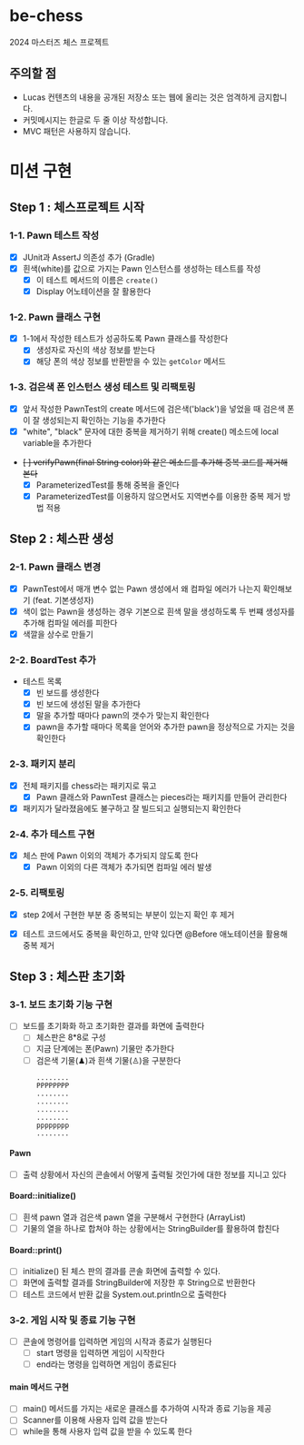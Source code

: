 # be-chess
2024 마스터즈 체스 프로젝트

## 주의할 점
- Lucas 컨텐츠의 내용을 공개된 저장소 또는 웹에 올리는 것은 엄격하게 금지합니다.
- 커밋메시지는 한글로 두 줄 이상 작성합니다.
- MVC 패턴은 사용하지 않습니다.

# 미션 구현
## Step 1 : 체스프로젝트 시작
### 1-1. Pawn 테스트 작성
- [x] JUnit과 AssertJ 의존성 추가 (Gradle)
- [x] 흰색(white)를 값으로 가지는 Pawn 인스턴스를 생성하는 테스트를 작성
  - [x] 이 테스트 메서드의 이름은 `create()`
  - [x] Display 어노테이션을 잘 활용한다

### 1-2. Pawn 클래스 구현
- [x] 1-1에서 작성한 테스트가 성공하도록 Pawn 클래스를 작성한다
  - [x] 생성자로 자신의 색상 정보를 받는다
  - [x] 해당 폰의 색상 정보를 반환받을 수 있는 `getColor` 메서드

### 1-3. 검은색 폰 인스턴스 생성 테스트 및 리팩토링
- [x] 앞서 작성한 PawnTest의 create 메서드에 검은색('black')을 넣었을 때 검은색 폰이 잘 생성되는지 확인하는 기능을 추가한다
- [x] "white", "black" 문자에 대한 중복을 제거하기 위해 create() 메소드에 local variable을 추가한다
- ~~[ ] verifyPawn(final String color)와 같은 메소드를 추가해 중복 코드를 제거해 본다~~
  - [x] ParameterizedTest를 통해 중복을 줄인다
  - [x] ParameterizedTest를 이용하지 않으면서도 지역변수를 이용한 중복 제거 방법 적용

## Step 2 : 체스판 생성
### 2-1. Pawn 클래스 변경
- [x] PawnTest에서 매개 변수 없는 Pawn 생성에서 왜 컴파일 에러가 나는지 확인해보기 (feat. 기본생성자)
- [x] 색이 없는 Pawn을 생성하는 경우 기본으로 흰색 말을 생성하도록 두 번쨰 생성자를 추가해 컴파일 에러를 피한다
- [x] 색깔을 상수로 만들기

### 2-2. BoardTest 추가
- 테스트 목록
  - [x] 빈 보드를 생성한다
  - [x] 빈 보드에 생성된 말을 추가한다
  - [x] 말을 추가할 때마다 pawn의 갯수가 맞는지 확인한다
  - [x] pawn을 추가할 때마다 목록을 얻어와 추가한 pawn을 정상적으로 가지는 것을 확인한다

### 2-3. 패키지 분리
- [x] 전체 패키지를 chess라는 패키지로 묶고
  - [x] Pawn 클래스와 PawnTest 클래스는 pieces라는 패키지를 만들어 관리한다
- [x] 패키지가 달라졌음에도 불구하고 잘 빌드되고 실행되는지 확인한다

### 2-4. 추가 테스트 구현
- [x] 체스 판에 Pawn 이외의 객체가 추가되지 않도록 한다
  - [x] Pawn 이외의 다른 객체가 추가되면 컴파일 에러 발생

### 2-5. 리팩토링
- [x] step 2에서 구현한 부분 중 중복되는 부분이 있는지 확인 후 제거
- [x] 테스트 코드에서도 중복을 확인하고, 만약 있다면 @Before 애노테이션을 활용해 중복 제거


## Step 3 : 체스판 초기화
### 3-1. 보드 초기화 기능 구현
- [ ] 보드를 초기화화 하고 초기화한 결과를 화면에 출력한다 
  - [ ] 체스판은 8*8로 구성
  - [ ] 지금 단계에는 폰(Pawn) 기물만 추가한다
  - [ ] 검은색 기물(♟)과 흰색 기물(♙)을 구분한다
    ```text
    ........
    PPPPPPPP
    ........
    ........
    ........
    ........
    pppppppp
    ........
    ```
#### Pawn
- [ ] 출력 상황에서 자신의 콘솔에서 어떻게 출력될 것인가에 대한 정보를 지니고 있다

#### Board::initialize()
- [ ] 흰색 pawn 열과 검은색 pawn 열을 구분해서 구현한다 (ArrayList)
- [ ] 기물의 열을 하나로 합쳐야 하는 상황에서는 StringBuilder를 활용하여 합친다

#### Board::print()
- [ ] initialize() 된 체스 판의 결과를 콘솔 화면에 출력할 수 있다.
- [ ] 화면에 출력할 결과를 StringBuilder에 저장한 후 String으로 반환한다
- [ ] 테스트 코드에서 반환 값을 System.out.println으로 출력한다

### 3-2. 게임 시작 및 종료 기능 구현
- [ ] 콘솔에 명령어를 입력하면 게임의 시작과 종료가 실행된다
  - [ ] start 명령을 입력하면 게임이 시작한다
  - [ ] end라는 명령을 입력하면 게임이 종료된다

#### main 메서드 구현
- [ ] main() 메서드를 가지는 새로운 클래스를 추가하여 시작과 종료 기능을 제공
- [ ] Scanner를 이용해 사용자 입력 값을 받는다
- [ ] while을 통해 사용자 입력 값을 받을 수 있도록 한다